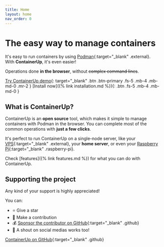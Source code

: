 ```yaml
---
title: Home
layout: home
nav_order: 0
---
```


# The easy way to manage containers

It's easy to run containers by using [Podman](https://podman.io/){:target="_blank" .external}.
With **ContainerUp**, it's even easier!

Operations done **in the browser**, without ~~complex command lines~~.

[Try ContainerUp demo](https://demo.containerup.org){: target="_blank" .btn .btn-primary .fs-5 .mb-4 .mb-md-0 .mr-2 }
[Install now]({% link installation.md %}){: .btn .fs-5 .mb-4 .mb-md-0 }

## What is ContainerUp?

ContainerUp is an **open source** tool,
which makes it simple to manage containers with Podman in the browser.
You can complete most of the common operations with **just a few clicks**.

It's perfect to run ContainerUp on a single-node server,
like your [VPS](https://en.wikipedia.org/wiki/Virtual_private_server){:target="_blank" .external},
your **home server**, or even your [Raspberry Pi](https://www.raspberrypi.com){:target="_blank" .raspberry-pi}.

Check [features]({% link features.md %}) for what you can do with ContainerUp. 

## Supporting the project

Any kind of your support is highly appreciated!

You can:

- ⭐️ Give a star
- 📝 Make a contribution
- 💰 [Sponsor the contributor on GitHub](https://github.com/sponsors/yylyyl){:target="_blank" .github}
- 📢 A shout on social medias works too!

[ContainerUp on GitHub](https://github.com/ContainerUp){:target="_blank" .github}

